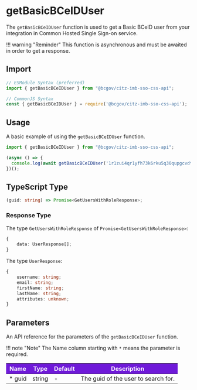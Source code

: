 # getBasicBCeIDUser

The `getBasicBCeIDUser` function is used to get a Basic BCeID user from your integration in Common Hosted Single Sign-on service.

!!! warning "Reminder"
    This function is asynchronous and must be awaited in order to get a response.

## Import

```JavaScript
// ESModule Syntax (preferred)
import { getBasicBCeIDUser } from "@bcgov/citz-imb-sso-css-api";

// CommonJS Syntax
const { getBasicBCeIDUser } = require('@bcgov/citz-imb-sso-css-api');
```

## Usage

A basic example of using the `getBasicBCeIDUser` function.

```JavaScript
import { getBasicBCeIDUser } from "@bcgov/citz-imb-sso-css-api";

(async () => {
  console.log(await getBasicBCeIDUser('1r1zui4qr1yfh73k6rku5q30qupgcvdt'));
})();
```

## TypeScript Type

```TypeScript
(guid: string) => Promise<GetUsersWithRoleResponse>;
```

### Response Type

The type `GetUsersWithRoleResponse` of `Promise<GetUsersWithRoleResponse>`:

```TypeScript
{
    data: UserResponse[];
}
```

The type `UserResponse`:

```TypeScript
{
    username: string;
    email: string;
    firstName: string;
    lastName: string;
    attributes: unknown;
}
```

## Parameters

An API reference for the parameters of the `getBasicBCeIDUser` function.

!!! note "Note"
    The Name column starting with `*` means the parameter is required.

<table>
  <!-- Table columns -->
  <thead>
    <tr>
      <th style="background: #6f19d9; color: white;">Name</th>
      <th style="background: #6f19d9; color: white;">Type</th>
      <th style="background: #6f19d9; color: white;">Default</th>
      <th style="background: #6f19d9; color: white;">Description</th>
    </tr>
  </thead>

  <!-- Table rows -->
  <tbody>
    <tr>
      <td>* guid</td>
      <td>string</td>
      <td>-</td>
      <td>The guid of the user to search for.</td>
    </tr>
  </tbody>
</table>

